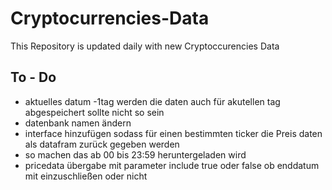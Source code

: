 # Cryptocurrencies-Data

This Repository is updated daily with new Cryptoccurencies Data

## To - Do

- aktuelles datum -1tag werden die daten auch für akutellen tag abgespeichert sollte nicht so sein
- datenbank namen ändern
- interface hinzufügen sodass für einen bestimmten ticker die Preis daten als datafram zurück gegeben werden
- so machen das ab 00 bis 23:59 heruntergeladen wird
- pricedata übergabe mit parameter include true oder false ob enddatum mit einzuschließen oder nicht
